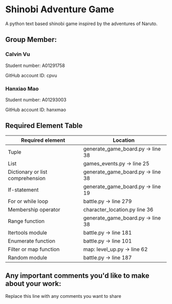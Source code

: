 # Shinobi Adventure Game
A python text based shinobi game inspired by the adventures of Naruto.

## Group Member:
### Calvin Vu
Student number: A01291758

GitHub account ID: cpvu

### Hanxiao Mao
Student number: A01293003

GitHub account ID: hanxmao

## Required Element Table

| Required element                 | Location                          |
|----------------------------------|-----------------------------------|
| Tuple                            | generate_game_board.py -> line 38 |
| List                             | games_events.py -> line 25        |
| Dictionary or list comprehension | generate_game_board.py -> line 38 |
| If-statement                     | generate_game_board.py -> line 19 |
| For or while loop                | battle.py -> line 279             |
| Membership operator              | character_location.py line 36     |
| Range function                   | generate_game_board.py -> line 38 |
| Itertools module                 | battle.py -> line 181             |
| Enumerate function               | battle.py -> line 101             |
| Filter or map function           | map: level_up.py -> line 62       |
| Random module                    | battle.py -> line 187             |

## Any important comments you'd like to make about your work:
Replace this line with any comments you want to share
